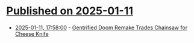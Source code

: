 # [Published on 2025-01-11](index.md)

* [2025-01-11, 17:58:00](https://soylentnews.org/article.pl?sid=25/01/11/142218&from=rss) - [Gentrified Doom Remake Trades Chainsaw for Cheese Knife](https://soylentnews.org/article.pl?sid=25/01/11/142218&from=rss)

